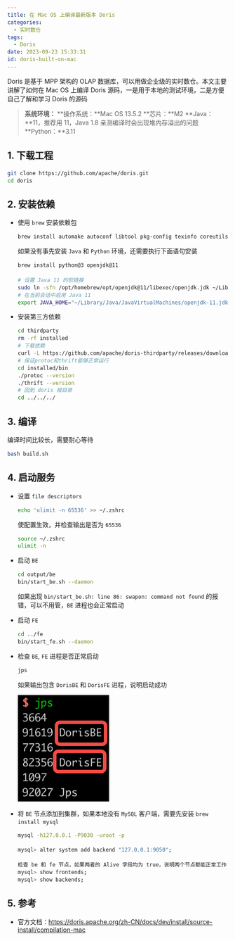 ```yaml
---
title: 在 Mac OS 上编译最新版本 Doris
categories:
  - 实时数仓
tags:
  - Doris
date: 2023-09-23 15:33:31
id: doris-built-on-mac
---
```


Doris 是基于 MPP 架构的 OLAP 数据库，可以用做企业级的实时数仓。本文主要讲解了如何在 Mac OS 上编译 Doris 源码，一是用于本地的测试环境，二是方便自己了解和学习 Doris 的源码

<!-- more -->

>**系统环境：**
>**操作系统：**Mac OS 13.5.2
>**芯片：**M2
>**Java：**11，推荐用 11，Java 1.8 亲测编译时会出现堆内存溢出的问题
>**Python：**3.11

## 1. 下载工程

```bash
git clone https://github.com/apache/doris.git
cd doris
```

## 2. 安装依赖

- 使用 `brew` 安装依赖包

    ```bash
    brew install automake autoconf libtool pkg-config texinfo coreutils gnu-getopt cmake ninja ccache bison byacc gettext wget pcre maven llvm@16 npm
    ```

    如果没有事先安装 `Java` 和 `Python` 环境，还需要执行下面语句安装

    ```bash
    brew install python@3 openjdk@11
    
    # 设置 Java 11 的软链接
    sudo ln -sfn /opt/homebrew/opt/openjdk@11/libexec/openjdk.jdk ~/Library/Java/JavaVirtualMachines/openjdk-11.jdk
    # 在当前会话中启用 Java 11
    export JAVA_HOME="~/Library/Java/JavaVirtualMachines/openjdk-11.jdk/Contents/Home"
    ```

- 安装第三方依赖

    ```bash
    cd thirdparty
    rm -rf installed
    # 下载依赖
    curl -L https://github.com/apache/doris-thirdparty/releases/download/automation/doris-thirdparty-prebuilt-darwin-arm64.tar.xz -o - | tar -Jxf -
    # 保证protoc和thrift能够正常运行
    cd installed/bin
    ./protoc --version
    ./thrift --version
    # 回到 doris 根目录
    cd ../../../
    ```

## 3. 编译

编译时间比较长，需要耐心等待

```bash
bash build.sh
```

## 4. 启动服务

- 设置 `file descriptors`

    ```bash
    echo 'ulimit -n 65536' >> ~/.zshrc
    ```

    使配置生效，并检查输出是否为 `65536`

    ```bash
    source ~/.zshrc
    ulimit -n
    ```

- 启动 `BE`

    ```bash
    cd output/be
    bin/start_be.sh --daemon
    ```

    如果出现 `bin/start_be.sh: line 86: swapon: command not found` 的报错，可以不用管，`BE` 进程也会正常启动

- 启动 `FE`

    ```bash
    cd ../fe
    bin/start_fe.sh --daemon
    ```

- 检查 `BE`,  `FE` 进程是否正常启动

    ```bash
    jps
    ```

    如果输出包含 `DorisBE` 和 `DorisFE` 进程，说明启动成功

    ![image-20230926135420783](./image/在MacOS上编译最新版本Doris/image-20230926135420783.png)

- 将 `BE` 节点添加到集群，如果本地没有 `MySQL` 客户端，需要先安装 `brew install mysql`

    ```bash
    mysql -h127.0.0.1 -P9030 -uroot -p
    
    mysql> alter system add backend "127.0.0.1:9050";
    
    检查 be 和 fe 节点，如果两者的 Alive 字段均为 true，说明两个节点都能正常工作
    mysql> show frontends;
    mysql> show backends;
    ```

## 5. 参考

- 官方文档：https://doris.apache.org/zh-CN/docs/dev/install/source-install/compilation-mac
